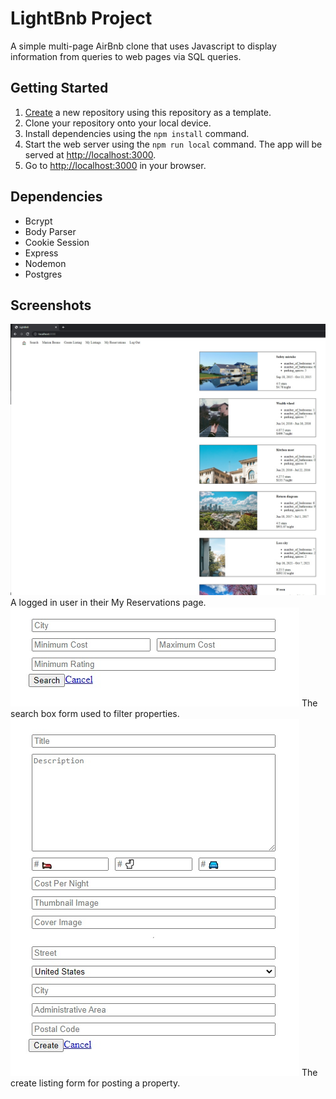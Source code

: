 # LightBnb Project

A simple multi-page AirBnb clone that uses Javascript to display information from queries to web pages via SQL queries.

## Getting Started

1. [Create](https://docs.github.com/en/repositories/creating-and-managing-repositories/creating-a-repository-from-a-template) a new repository using this repository as a template.
2. Clone your repository onto your local device.
3. Install dependencies using the `npm install` command.
3. Start the web server using the `npm run local` command. The app will be served at <http://localhost:3000>.
4. Go to <http://localhost:3000> in your browser.

## Dependencies

- Bcrypt
- Body Parser
- Cookie Session
- Express
- Nodemon
- Postgres

## Screenshots

![Screenshot of logged-in user My Reservations Page](/screenshots/lightbnb-my-reservations.jpg)
A logged in user in their My Reservations page.
![Screenshot of search page form](/screenshots/lightbnb-search.jpg)
The search box form used to filter properties.
![Screenshot of Create Listings page form](/screenshots/lightbnb-create-listing.jpg)
The create listing form for posting a property.